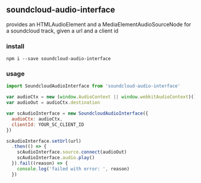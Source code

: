 ## soundcloud-audio-interface

provides an HTMLAudioElement and a MediaElementAudioSourceNode for a soundcloud track, given a url and a client id

### install

`npm i --save soundcloud-audio-interface`

### usage

```js
import SoundcloudAudioInterface from 'soundcloud-audio-interface'

var audioCtx = new (window.AudioContext || window.webkitAudioContext)()
var audioOut = audioCtx.destination

var scAudioInterface = new SoundcloudAudioInterface({
  audioCtx: audioCtx,
  clientId: YOUR_SC_CLIENT_ID
})

scAudioInterface.setUrl(url)
  .then(() => {
    scAudioInterface.source.connect(audioOut)
    scAudioInterface.audio.play()
  }).fail((reason) => {
    console.log('failed with error: ', reason)
  })
```
